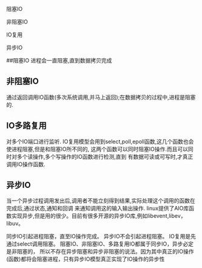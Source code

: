 阻塞IO

非阻塞IO

IO复用

异步IO

##阻塞IO
进程会一直阻塞,直到数据拷贝完成

## 非阻塞IO
通过返回调用IO函数(多次系统调用,并马上返回);在数据拷贝的过程中,进程是阻塞的.

## IO多路复用
对多个IO端口进行监听.
IO复用模型会用到select,poll,epoll函数,这几个函数也会使进程阻塞,但是和阻塞IO所不同的,
这两个函数可以同时阻塞IO操作.而且可以同时对多个读操作,多个写操作的IO函数进行检测,直到
有数据可读或可写时,才真正调用IO操作函数.

## 异步IO
当一个异步过程调用发出后,调用者不能立刻得到结果,实际处理这个调用的函数在完成后,通过状态,通知和回调
来通知调用这的输入输出操作.
linux提供了AIO库函数实现异步,但是用的很少。目前有很多开源的异步IO库,例如libevent,libev，libuv。

同步IO引起进程阻塞，直至IO操作完成。
异步IO不会引起进程阻塞。
IO复用是先通过select调用阻塞。
阻塞IO、非阻塞IO、多路复用IO都属于同步IO，异步必定是非阻塞的，
所以不存在异步阻塞和异步非阻塞的说法。因为其中真正的IO操作(函数)都将会阻塞进程，只有异步IO模型真正实现了IO操作的异步性
